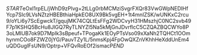 $START$eOxl1rpEL/jWhD9zPlvg+2tLLg0rbMCMziSvgrFXQr83VwGWpNEDIHfYcp7SIc9LVsNZtzHBEBthiaHpkEO8UX9Bk5vgEH+1t4mnIZSK/wUNKxC2rcu9/oYLi6y7ScEgwckT/gqujMK74CQLtEsFFg2WDCvyH31HMszhjC0NC2svb49F7p1KSHQ5BcHu8JlGQ7RyTLNYZl5Na5kMjGnJDvrflcC5CZQAZBQCWYo8P3oLMIUB7ok9D7MpIk3sBpeuf+TPogaKk1EOyPTsVso09xXaNh2TQHCt1OOmhynmCOo8FZWZ0jYG/PauvTZy1L/5nmsKpj4FpOwQXZnVKhhHeXddUnEm4uQDGuglFsUN9/Optrp+VFQvRoEOf2ismacP$END$